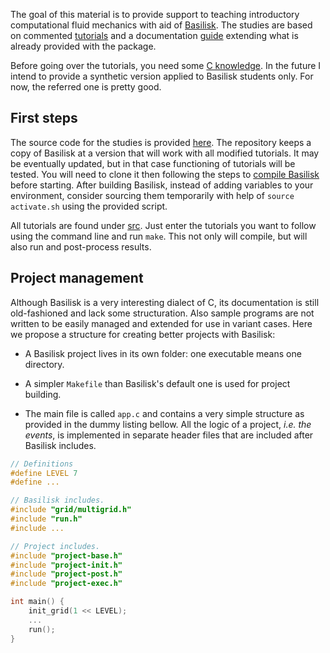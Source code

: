 The goal of this material is to provide support to teaching introductory computational fluid mechanics with aid of [Basilisk](http://basilisk.fr/). The studies are based on commented [tutorials](Tutorials.md) and a documentation [guide](Documentation.md) extending what is already provided with the package.

Before going over the tutorials, you need some [C knowledge](https://www.geeksforgeeks.org/c-programming-language/?ref=shm). In the future I intend to provide a synthetic version applied to Basilisk students only. For now, the referred one is pretty good.
## First steps

The source code for the studies is provided [here](https://github.com/wallytutor/Basilisk). The repository keeps a copy of Basilisk at a version that will work with all modified tutorials. It may be eventually updated, but in that case functioning of tutorials will be tested. You will need to clone it then following the steps to [compile Basilisk](http://basilisk.fr/src/INSTALL) before starting. After building Basilisk, instead of adding variables to your environment, consider sourcing them temporarily with help of `source activate.sh` using the provided script.

All tutorials are found under [src](https://github.com/wallytutor/Basilisk/tree/main/src). Just enter the tutorials you want to follow using the command line and run `make`. This not only will compile, but will also run and post-process results.

## Project management

Although Basilisk is a very interesting dialect of C, its documentation is still old-fashioned and lack some structuration. Also sample programs are not written to be easily managed and extended for use in variant cases. Here we propose a structure for creating better projects with Basilisk:

- A Basilisk project lives in its own folder: one executable means one directory.

- A simpler `Makefile` than Basilisk's default one is used for project building.

- The main file is called `app.c` and contains a very simple structure as provided in the dummy listing bellow. All the logic of a project, *i.e. the events*, is implemented in separate header files that are included after Basilisk includes.

```c
// Definitions
#define LEVEL 7
#define ...

// Basilisk includes.
#include "grid/multigrid.h"
#include "run.h"
#include ...  

// Project includes.
#include "project-base.h"
#include "project-init.h"
#include "project-post.h"
#include "project-exec.h"

int main() {
	init_grid(1 << LEVEL);
	...
	run();
}
```

